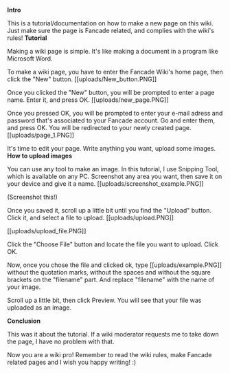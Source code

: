 **Intro**

This is a tutorial/documentation on how to make a new page on this wiki.
Just make sure the page is Fancade related, and complies with the wiki's rules!
**Tutorial**

Making a wiki page is simple. It's like making a document in a program like Microsoft Word.

To make a wiki page, you have to enter the Fancade Wiki's home page, then click the "New" button. [[uploads/New_button.PNG]]

Once you clicked the "New" button, you will be prompted to enter a page name. Enter it, and press OK. [[uploads/new_page.PNG]]

Once you pressed OK, you will be prompted to enter your e-mail adress and password that's associated to your Fancade account. Go and enter them, and press OK. You will be redirected to your newly created page. [[uploads/page_1.PNG]]

It's time to edit your page. Write anything you want, upload some images.
**How to upload images**

You can use any tool to make an image. In this tutorial, I use Snipping Tool, which is available on any PC. Screenshot any area you want, then save it on your device and give it a name. [[uploads/screenshot_example.PNG]]

(Screenshot this!)

Once you saved it, scroll up a little bit until you find the "Upload" button. Click it, and select a file to upload. [[uploads/upload.PNG]]

[[uploads/upload_file.PNG]]

Click the "Choose File" button and locate the file you want to upload. Click OK.

Now, once you chose the file and clicked ok, type [[uploads/example.PNG]] without the quotation marks, without the spaces and without the square brackets on the "filename" part. And replace "filename" with the name of your image.

Scroll up a little bit, then click Preview. You will see that your file was uploaded as an image.

**Conclusion**

This was it about the tutorial. If a wiki moderator requests me to take down the page, I have no problem with that. 

Now you are a wiki pro! Remember to read the wiki rules, make Fancade related pages and I wish you happy writing! :)